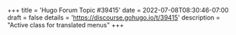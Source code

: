 +++
title = 'Hugo Forum Topic #39415'
date = 2022-07-08T08:30:46-07:00
draft = false
details = 'https://discourse.gohugo.io/t/39415'
description = "Active class for translated menus"
+++
